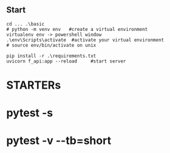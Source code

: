 ## Start
```
cd ... .\basic
# python -m venv env   #create a virtual environment
virtualenv env -> powershell window
.\env\Scripts\activate  #activate your virtual environment
# source env/bin/activate on unix

pip install -r .\requirements.txt
uvicorn f_api:app --reload     #start server
```

# STARTERs

# pytest -s
# pytest -v --tb=short